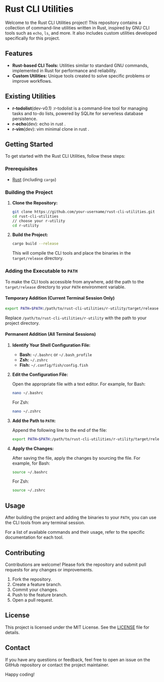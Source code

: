 
# Rust CLI Utilities

Welcome to the Rust CLI Utilities project! This repository contains a collection of command-line utilities written in Rust, inspired by GNU CLI tools such as `echo`, `ls`, and more. It also includes custom utilities developed specifically for this project.

## Features

- **Rust-based CLI Tools:** Utilities similar to standard GNU commands, implemented in Rust for performance and reliability.
- **Custom Utilities:** Unique tools created to solve specific problems or improve workflows.

## Existing Utilities

- **r-todolist**(dev-v0.1) :r-todolist is a command-line tool for managing tasks and to-do lists, powered by SQLite for serverless database persistence.
- **r-echo**(dev): echo in rust .
- **r-vim**(dev): vim minimal clone in rust .

## Getting Started

To get started with the Rust CLI Utilities, follow these steps:

### Prerequisites

- [Rust](https://www.rust-lang.org/tools/install) (including `cargo`)

### Building the Project

1. **Clone the Repository:**

   ```bash
   git clone https://github.com/your-username/rust-cli-utilities.git
   cd rust-cli-utilities
   // choose your r-utility
   cd r-utility
   ```

2. **Build the Project:**

   ```bash
   cargo build --release
   ```

   This will compile the CLI tools and place the binaries in the `target/release` directory.

### Adding the Executable to `PATH`

To make the CLI tools accessible from anywhere, add the path to the `target/release` directory to your `PATH` environment variable.

#### Temporary Addition (Current Terminal Session Only)

```bash
export PATH=$PATH:/path/to/rust-cli-utilities/r-utility/target/release
```

Replace `/path/to/rust-cli-utilities/r-utility`
with the path to your project directory.

#### Permanent Addition (All Terminal Sessions)

1. **Identify Your Shell Configuration File:**

   - **Bash:** `~/.bashrc` or `~/.bash_profile`
   - **Zsh:** `~/.zshrc`
   - **Fish:** `~/.config/fish/config.fish`

2. **Edit the Configuration File:**

   Open the appropriate file with a text editor. For example, for Bash:

   ```bash
   nano ~/.bashrc
   ```

   For Zsh:

   ```bash
   nano ~/.zshrc
   ```

3. **Add the Path to `PATH`:**

   Append the following line to the end of the file:

   ```bash
   export PATH=$PATH:/path/to/rust-cli-utilities/r-utility/target/release
   ```

4. **Apply the Changes:**

   After saving the file, apply the changes by sourcing the file. For example, for Bash:

   ```bash
   source ~/.bashrc
   ```

   For Zsh:

   ```bash
   source ~/.zshrc
   ```

## Usage

After building the project and adding the binaries to your `PATH`, you can use the CLI tools from any terminal session.


For a list of available commands and their usage, refer to the specific documentation for each tool.

## Contributing

Contributions are welcome! Please fork the repository and submit pull requests for any changes or improvements.

1. Fork the repository.
2. Create a feature branch.
3. Commit your changes.
4. Push to the feature branch.
5. Open a pull request.

## License

This project is licensed under the MIT License. See the [LICENSE](LICENSE) file for details.

## Contact

If you have any questions or feedback, feel free to open an issue on the GitHub repository or contact the project maintainer.

Happy coding!


